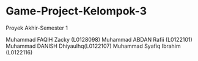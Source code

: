 # Game-Project-Kelompok-3
Proyek Akhir-Semester 1

Muhammad FAQIH Zacky	(L0128098)
Muhammad ABDAN Rafii	(L0122101)
Muhammad DANISH Dhiyaulhq(L0122107)
Muhammad Syafiq Ibrahim (L0122116)
